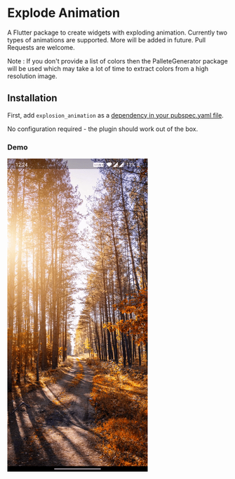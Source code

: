 # Explode Animation

A Flutter package to create widgets with exploding animation.
Currently two types of animations are supported. More will be added in future.
Pull Requests are welcome.

Note : If you don't provide a list of colors then the PalleteGenerator package will be used which may take a lot of time to extract colors from a high resolution image.

## Installation

First, add `explosion_animation` as a [dependency in your pubspec.yaml file](https://flutter.io/platform-plugins/).

No configuration required - the plugin should work out of the box.

### Demo

![Animation Type Spread](explode_anim.gif)

